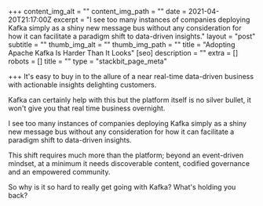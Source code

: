 +++
content_img_alt = ""
content_img_path = ""
date = 2021-04-20T21:17:00Z
excerpt = "I see too many instances of companies deploying Kafka simply as a shiny new message bus without any consideration for how it can facilitate a paradigm shift to data-driven insights."
layout = "post"
subtitle = ""
thumb_img_alt = ""
thumb_img_path = ""
title = "Adopting Apache Kafka Is Harder Than It Looks"
[seo]
description = ""
extra = []
robots = []
title = ""
type = "stackbit_page_meta"

+++
It's easy to buy in to the allure of a near real-time data-driven business with actionable insights delighting customers.

Kafka can certainly help with this but the platform itself is no silver bullet, it won't give you that real time business overnight.

I see too many instances of companies deploying Kafka simply as a shiny new message bus without any consideration for how it can facilitate a paradigm shift to data-driven insights.

This shift requires much more than the platform; beyond an event-driven mindset, at a minimum it needs discoverable content, codified governance and an empowered community.

So why is it so hard to really get going with Kafka? What's holding you back?